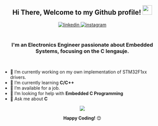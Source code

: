 <div align="center">
<h2> Hi There, Welcome to my Github profile! <img src="https://github.com/abdoachhoubi/abdoachhoubi/blob/main/gifs/Hi.gif" width="30"></h2>
<a href="https://www.linkedin.com/in/kelvin-arath-garc%C3%ADa-gonz%C3%A1lez-a3ab0a248/?locale=es_ES" target="_blank">
<img src=https://img.shields.io/badge/linkedin-%2300acee.svg?color=405DE6&style=for-the-badge&logo=linkedin&logoColor=white alt=linkedin style="margin-bottom: 5px;" />
</a>
<a href="https://www.instagram.com/arathhh8/" target="_blank">
<img src=https://img.shields.io/badge/instagram-%ff5851db.svg?color=C13584&style=for-the-badge&logo=instagram&logoColor=white alt=instagram style="margin-bottom: 5px;" />
</a>
<br />
<br />

<h3>I'm an Electronics Engineer passionate about Embedded Systems, focusing on the C lengauje.</h3>
<br />

</div>



- 🔭 I’m currently working on my own implementation of STM32F1xx drivers.
- 🌱 I’m currently learning **C/C++**
- 🤝 I’m available for a job.
- 🤔 I’m looking for help with **Embedded C Programming**
- 💬 Ask me about **C**

<div align="center">

<div align="center">
    <img src="https://github-readme-stats.vercel.app/api/top-langs/?username=Arathhh8&hide=Makefile,batchfile,HTML,JavaScript&langs_count=7&exclude_repo=MCU1,memoryDBZ,MonitorPharmacyApp&border_radius=20&theme=tokyonight">


</div>

**Happy Coding!** 😊

</div>

